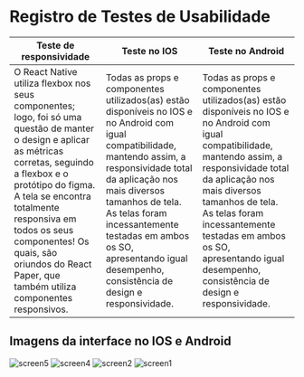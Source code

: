 # Registro de Testes de Usabilidade

| Teste de responsividade                                                                                                                                                                                                                                                                                                                 | Teste no IOS                                                                                                                                                                                                                                                                                                                            | Teste no Android                                                                                                                                                                                                                                                                                                                        |
|-----------------------------------------------------------------------------------------------------------------------------------------------------------------------------------------------------------------------------------------------------------------------------------------------------------------------------------------|-----------------------------------------------------------------------------------------------------------------------------------------------------------------------------------------------------------------------------------------------------------------------------------------------------------------------------------------|-----------------------------------------------------------------------------------------------------------------------------------------------------------------------------------------------------------------------------------------------------------------------------------------------------------------------------------------|
| O React Native utiliza flexbox nos seus componentes; logo,  foi só uma questão de manter o design e aplicar as métricas corretas, seguindo a flexbox e o protótipo do figma. A tela se encontra totalmente responsiva em todos os seus componentes! Os quais, são oriundos do React Paper, que também utiliza  componentes responsivos. | Todas as props e componentes utilizados(as) estão disponíveis no IOS e no Android com igual compatibilidade, mantendo assim, a responsividade  total da aplicação nos mais diversos tamanhos de tela.  As telas foram incessantemente testadas em ambos os SO,  apresentando igual desempenho, consistência de design e responsividade. | Todas as props e componentes utilizados(as) estão disponíveis no IOS e no Android com igual compatibilidade, mantendo assim, a responsividade  total da aplicação nos mais diversos tamanhos de tela.  As telas foram incessantemente testadas em ambos os SO,  apresentando igual desempenho, consistência de design e responsividade. |                                                                                                                                          

## Imagens da interface no IOS e Android

![screen5](https://github.com/ICEI-PUC-Minas-PMV-ADS/pmv-ads-2023-2-e4-proj-infra-t1-pmv-ads-2023-2-e4-proj-sgd-gas/assets/62622905/ef1518a5-b266-468d-8221-b9dd80397b7f)
![screen4](https://github.com/ICEI-PUC-Minas-PMV-ADS/pmv-ads-2023-2-e4-proj-infra-t1-pmv-ads-2023-2-e4-proj-sgd-gas/assets/62622905/c7249565-9ee1-4129-8a13-bc6a518201b1)
![screen2](https://github.com/ICEI-PUC-Minas-PMV-ADS/pmv-ads-2023-2-e4-proj-infra-t1-pmv-ads-2023-2-e4-proj-sgd-gas/assets/62622905/8ebf6aa1-a28a-4e7b-9b43-29dd6dcbc100)
![screen1](https://github.com/ICEI-PUC-Minas-PMV-ADS/pmv-ads-2023-2-e4-proj-infra-t1-pmv-ads-2023-2-e4-proj-sgd-gas/assets/62622905/0a41384a-100f-4246-b8cc-35e08006e3c7)
